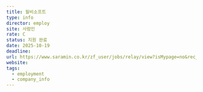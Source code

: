 ```yaml
---
title: 월비소프트
type: info
director: employ
site: 사람인
rate: C
status: 지원 완료
date: 2025-10-19
deadline:
url: https://www.saramin.co.kr/zf_user/jobs/relay/view?isMypage=no&rec_idx=52046945&recommend_ids=eJxNjrERwwAIA6dJjwABqjNI9t8idi42Lv8kXtANg87PwF79pltWWh3oJ0LJ8DuFpmTcMkLmB%2BJ%2F60W7EEJPxqZwqi%2BzWwQTa9ZRrzWXgv4ou0KrqhnOPilm9SPtzllkhdmqXOW1CNRv9yprlLd5yLZzN74Wlj%2Fl&view_type=search&searchword=%EB%B0%B1%EC%97%94%EB%93%9C&searchType=search&gz=1&relayNonce=a477b9edc7f39cd51206&paid_fl=n&search_uuid=c2a9e5db-69ff-460a-b142-ef95faca88e3&immediately_apply_layer_open=n#seq=0
website:
tags:
  - employment
  - company_info
---
```








